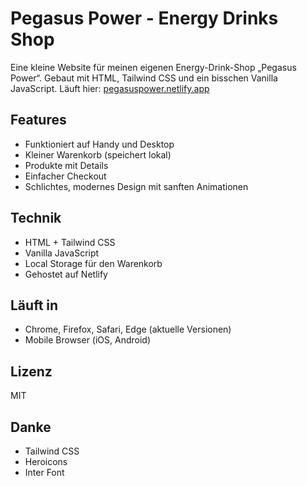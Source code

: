 # Pegasus Power - Energy Drinks Shop

Eine kleine Website für meinen eigenen Energy-Drink-Shop „Pegasus Power“. Gebaut mit HTML, Tailwind CSS und ein bisschen Vanilla JavaScript. Läuft hier: [pegasuspower.netlify.app](https://pegasuspower.netlify.app/)

## Features

- Funktioniert auf Handy und Desktop
- Kleiner Warenkorb (speichert lokal)
- Produkte mit Details
- Einfacher Checkout
- Schlichtes, modernes Design mit sanften Animationen

## Technik

- HTML + Tailwind CSS
- Vanilla JavaScript
- Local Storage für den Warenkorb
- Gehostet auf Netlify

## Läuft in

- Chrome, Firefox, Safari, Edge (aktuelle Versionen)
- Mobile Browser (iOS, Android)

## Lizenz

MIT

## Danke

- Tailwind CSS
- Heroicons
- Inter Font
